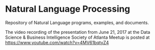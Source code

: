 # Natural Language Processing
Repository of Natural Language programs, examples, and documents.

The video recording of the presentation from June 21, 2017 at the Data Science & Business Intelligence Society of Atlanta Meetup is posted at https://www.youtube.com/watch?v=4MV61bqtyZ4 

